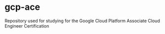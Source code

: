 # gcp-ace
Repository used for studying for the Google Cloud Platform Associate Cloud Engineer Certification

